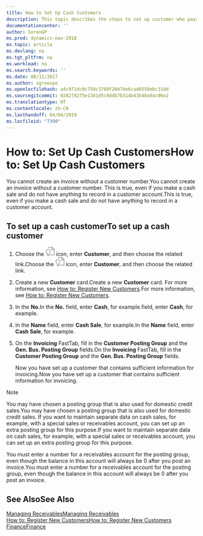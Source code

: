```yaml
---
title: How to Set Up Cash Customers
description: This topic describes the steps to set up customer who pays in cash.
documentationcenter: ''
author: SorenGP
ms.prod: dynamics-nav-2018
ms.topic: article
ms.devlang: na
ms.tgt_pltfrm: na
ms.workload: na
ms.search.keywords: ''
ms.date: 08/11/2017
ms.author: sgroespe
ms.openlocfilehash: a4c971dc0c750c3760f2047de6cad6558ebc31dd
ms.sourcegitcommit: 02827d275e1341d5c9ddb7b314b43b48a9ac96e2
ms.translationtype: HT
ms.contentlocale: zh-CN
ms.lasthandoff: 04/04/2019
ms.locfileid: "7390"
---
```

# <a name="how-to-set-up-cash-customers"></a><span data-ttu-id="bdffc-103">How to: Set Up Cash Customers</span><span class="sxs-lookup"><span data-stu-id="bdffc-103">How to: Set Up Cash Customers</span></span>
<span data-ttu-id="bdffc-104">You cannot create an invoice without a customer number.</span><span class="sxs-lookup"><span data-stu-id="bdffc-104">You cannot create an invoice without a customer number.</span></span> <span data-ttu-id="bdffc-105">This is true, even if you make a cash sale and do not have anything to record in a customer account.</span><span class="sxs-lookup"><span data-stu-id="bdffc-105">This is true, even if you make a cash sale and do not have anything to record in a customer account.</span></span>  

## <a name="to-set-up-a-cash-customer"></a><span data-ttu-id="bdffc-106">To set up a cash customer</span><span class="sxs-lookup"><span data-stu-id="bdffc-106">To set up a cash customer</span></span>  
1. <span data-ttu-id="bdffc-107">Choose the ![Search for Page or Report](media/ui-search/search_small.png "Search for Page or Report icon") icon, enter **Customer**, and then choose the related link.</span><span class="sxs-lookup"><span data-stu-id="bdffc-107">Choose the ![Search for Page or Report](media/ui-search/search_small.png "Search for Page or Report icon") icon, enter **Customer**, and then choose the related link.</span></span>  
2. <span data-ttu-id="bdffc-108">Create a new **Customer** card.</span><span class="sxs-lookup"><span data-stu-id="bdffc-108">Create a new **Customer** card.</span></span> <span data-ttu-id="bdffc-109">For more information, see [How to: Register New Customers](sales-how-register-new-customers.md).</span><span class="sxs-lookup"><span data-stu-id="bdffc-109">For more information, see [How to: Register New Customers](sales-how-register-new-customers.md).</span></span>
3. <span data-ttu-id="bdffc-110">In the **No.**</span><span class="sxs-lookup"><span data-stu-id="bdffc-110">In the **No.**</span></span> <span data-ttu-id="bdffc-111">field, enter **Cash**, for example.</span><span class="sxs-lookup"><span data-stu-id="bdffc-111">field, enter **Cash**, for example.</span></span>  
4. <span data-ttu-id="bdffc-112">In the **Name** field, enter **Cash Sale**, for example.</span><span class="sxs-lookup"><span data-stu-id="bdffc-112">In the **Name** field, enter **Cash Sale**, for example.</span></span>  
5. <span data-ttu-id="bdffc-113">On the **Invoicing** FastTab, fill in the **Customer Posting Group** and the **Gen. Bus. Posting Group** fields.</span><span class="sxs-lookup"><span data-stu-id="bdffc-113">On the **Invoicing** FastTab, fill in the **Customer Posting Group** and the **Gen. Bus. Posting Group** fields.</span></span>  

   <span data-ttu-id="bdffc-114">Now you have set up a customer that contains sufficient information for invoicing.</span><span class="sxs-lookup"><span data-stu-id="bdffc-114">Now you have set up a customer that contains sufficient information for invoicing.</span></span>  

> [!NOTE]  
>  <span data-ttu-id="bdffc-115">You may have chosen a posting group that is also used for domestic credit sales.</span><span class="sxs-lookup"><span data-stu-id="bdffc-115">You may have chosen a posting group that is also used for domestic credit sales.</span></span> <span data-ttu-id="bdffc-116">If you want to maintain separate data on cash sales, for example, with a special sales or receivables account, you can set up an extra posting group for this purpose.</span><span class="sxs-lookup"><span data-stu-id="bdffc-116">If you want to maintain separate data on cash sales, for example, with a special sales or receivables account, you can set up an extra posting group for this purpose.</span></span>  
>   
>  <span data-ttu-id="bdffc-117">You must enter a number for a receivables account for the posting group, even though the balance in this account will always be 0 after you post an invoice.</span><span class="sxs-lookup"><span data-stu-id="bdffc-117">You must enter a number for a receivables account for the posting group, even though the balance in this account will always be 0 after you post an invoice.</span></span>  

## <a name="see-also"></a><span data-ttu-id="bdffc-118">See Also</span><span class="sxs-lookup"><span data-stu-id="bdffc-118">See Also</span></span>
[<span data-ttu-id="bdffc-119">Managing Receivables</span><span class="sxs-lookup"><span data-stu-id="bdffc-119">Managing Receivables</span></span>](receivables-manage-receivables.md)  
[<span data-ttu-id="bdffc-120">How to: Register New Customers</span><span class="sxs-lookup"><span data-stu-id="bdffc-120">How to: Register New Customers</span></span>](sales-how-register-new-customers.md)    
[<span data-ttu-id="bdffc-121">Finance</span><span class="sxs-lookup"><span data-stu-id="bdffc-121">Finance</span></span>](finance.md)  


